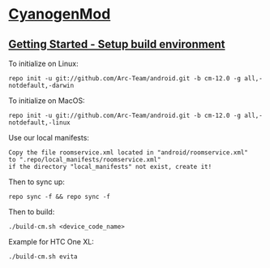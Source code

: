 [CyanogenMod](https://github.com/cyanogenmod/android/tree/cm-12.0)
=============

[Getting Started - Setup build environment](https://github.com/Arc-Team/android_vendor_arc/blob/pac-4.4/PrepareForBuild.md)
-------------------------------------------

To initialize on Linux:

    repo init -u git://github.com/Arc-Team/android.git -b cm-12.0 -g all,-notdefault,-darwin

To initialize on MacOS:

    repo init -u git://github.com/Arc-Team/android.git -b cm-12.0 -g all,-notdefault,-linux

Use our local manifests:

    Copy the file roomservice.xml located in "android/roomservice.xml"
    to ".repo/local_manifests/roomservice.xml"
    if the directory "local_manifests" not exist, create it!

Then to sync up:

    repo sync -f && repo sync -f

Then to build:

    ./build-cm.sh <device_code_name>

Example for HTC One XL:

    ./build-cm.sh evita
